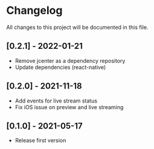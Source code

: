 # Changelog
All changes to this project will be documented in this file.

## [0.2.1] - 2022-01-21
- Remove jcenter as a dependency repository
- Update dependencies (react-native)

## [0.2.0] - 2021-11-18
- Add events for live stream status
- Fix iOS issue on preview and live streaming

## [0.1.0] - 2021-05-17
- Release first version
